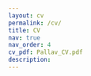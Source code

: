 ```yaml
---
layout: cv
permalink: /cv/
title: CV
nav: true
nav_order: 4
cv_pdf: Pallav_CV.pdf
description:
---
```

